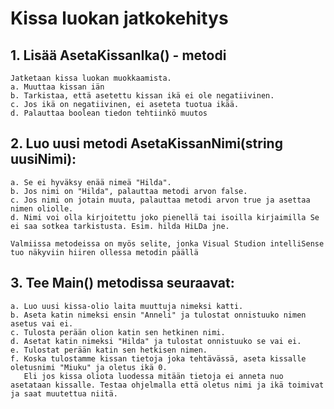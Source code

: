 # Kissa luokan jatkokehitys

## 1. Lisää AsetaKissanIka() - metodi
	Jatketaan kissa luokan muokkaamista.
	a. Muuttaa kissan iän 
	b. Tarkistaa, että asetettu kissan ikä ei ole negatiivinen.
	c. Jos ikä on negatiivinen, ei aseteta tuotua ikää.
	d. Palauttaa boolean tiedon tehtiinkö muutos

## 2. Luo uusi metodi AsetaKissanNimi(string uusiNimi):
	a. Se ei hyväksy enää nimeä "Hilda".
	b. Jos nimi on "Hilda", palauttaa metodi arvon false.
	c. Jos nimi on jotain muuta, palauttaa metodi arvon true ja asettaa nimen oliolle.
	d. Nimi voi olla kirjoitettu joko pienellä tai isoilla kirjaimilla Se ei saa sotkea tarkistusta. Esim. hilda HiLDa jne.
	
	Valmiissa metodeissa on myös selite, jonka Visual Studion intelliSense tuo näkyviin hiiren ollessa metodin päällä

## 3. Tee Main() metodissa seuraavat:
	a. Luo uusi kissa-olio laita muuttuja nimeksi katti. 
	b. Aseta katin nimeksi ensin "Anneli" ja tulostat onnistuuko nimen asetus vai ei.
	c. Tulosta perään olion katin sen hetkinen nimi.
	d. Asetat katin nimeksi "Hilda" ja tulostat onnistuuko se vai ei.
	e. Tulostat perään katin sen hetkisen nimen.
	f. Koska tulostamme kissan tietoja joka tehtävässä, aseta kissalle oletusnimi "Miuku" ja oletus ikä 0. 
	   Eli jos kissa oliota luodessa mitään tietoja ei anneta nuo asetataan kissalle. Testaa ohjelmalla että oletus nimi ja ikä toimivat ja saat muutettua niitä.

